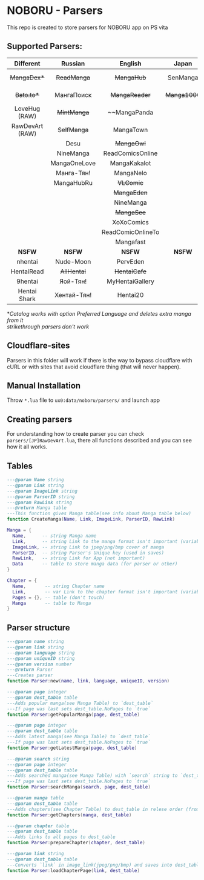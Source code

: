 # NOBORU - Parsers
This repo is created to store parsers for NOBORU app on PS vita
## Supported Parsers: 
| Different       | Russian      | English           | Japan         | Spanish           | Portuguese       | French        | Turkish           | Italian       | Vietnamese | Polish        | German    | Brazil    | Indonesian | Korean     |
|:---------------:|:------------:|:-----------------:|:-------------:|:-----------------:|:----------------:|:-------------:|:-----------------:|:-------------:|:----------:|:-------------:|:---------:|:---------:|:----------:|:----------:|
| ~~MangaDex*~~   | ~~ReadManga~~| ~~MangaHub~~      | SenManga      | LeoManga          | Animaregia       | ~~LelScanVF~~ | ~~Mabushimajo~~   | ~~MangaEden~~ | TruyenQQ   | Phoenix-Scans | NineManga | NineManga | Komikid    | manatoki95 |
| ~~Bato.to*~~    | МангаПоиск   |~~MangaReader~~    | ~~Manga1000~~ | InManga           | UnionMangas      | ScanFR        | Puzzmos           | NineManga     |            |               | Wie Manga!|           |            |            |
| LoveHug (RAW)   | ~~MintManga~~|~~MangaPanda       |               | ~~Submanga~~      | ~~GoldenMangas~~ | NineManga     | ~~MangaTR~~       |               |            |               |           |           |            |            |
| RawDevArt (RAW) | ~~SelfManga~~| MangaTown         |               | NineManga         | BRMangas         |               | SeriManga         |               |            |               |           |           |            |            |
|                 | Desu         | ~~MangaOwl~~      |               | HeavenManga       |                  |               | MangaDenizi       |               |            |               |           |           |            |            |
|                 | NineManga    | ReadComicsOnline  |               | ~~TumangaOnline~~ |                  |               |                   |               |            |               |           |           |            |            |
|                 | MangaOneLove | MangaKakalot      |               | ~~MangaDoor~~     |                  |               |                   |               |            |               |           |           |            |            |
|                 | Манга-Тян!   | MangaNelo         |               |                   |                  |               |                   |               |            |               |           |           |            |            |
|                 | MangaHubRu   | ~~VLComic~~       |               |                   |                  |               |                   |               |            |               |           |           |            |            |
|                 |              | ~~MangaEden~~     |               |                   |                  |               |                   |               |            |               |           |           |            |            |
|                 |              | NineManga         |               |                   |                  |               |                   |               |            |               |           |           |            |            |
|                 |              |~~MangaSee~~       |               |                   |                  |               |                   |               |            |               |           |           |            |            |
|                 |              | XoXoComics        |               |                   |                  |               |                   |               |            |               |           |           |            |            |
|                 |              | ReadComicOnlineTo |               |                   |                  |               |                   |               |            |               |           |           |            |            |
|                 |              | Mangafast         |               |                   |                  |               |                   |               |            |               |           |           |            |            |
| **NSFW**        | **NSFW**     | **NSFW**          | **NSFW**      | **NSFW**          | **NSFW**         | **NSFW**      | **NSFW**          | **NSFW**      | **NSFW**   | **NSFW**      | **NSFW**  | **NSFW**  | **NSFW**   | **NSFW**   |
| nhentai         | Nude-Moon    | PervEden          |               | DoujinHentai      |                  |               |                   | PervEden      |            |               |           |           |            |            |
| HentaiRead      |~~AllHentai~~ |~~HentaiCafe~~     |               | VerComicsPorno.xxx|                  |               |                   |               |            |               |           |           |            |            |
| 9hentai         | Яой-Тян!     | MyHentaiGallery   |               |                   |                  |               |                   |               |            |               |           |           |            |            |
| Hentai Shark    | Хентай-Тян!  | Hentai20          |               |                   |                  |               |                   |               |            |               |           |           |            |            |

**Catalog works with option Preferred Language and deletes extra manga from it*<br>
*strikethrough parsers don't work*

## Cloudflare-sites
  Parsers in this folder will work if there is the way to bypass cloudflare with cURL or with sites that avoid cloudflare thing (that will never happen).

## Manual Installation
  Throw `*.lua` file to `ux0:data/noboru/parsers/` and launch app

## Creating parsers
  For understanding how to create parser you can check `parsers/[JP]RawDevArt.lua`, there all functions described and you can see how it all works.

## Tables
  ```Lua
  ---@param Name string
  ---@param Link string
  ---@param ImageLink string
  ---@param ParserID string
  ---@param RawLink string
  ---@return Manga table
  ---This function gives Manga table(see info about Manga table below)
  function CreateManga(Name, Link, ImageLink, ParserID, RawLink)

  Manga = {
	Name,      -- string Manga name
	Link,      -- string Link to the manga format isn't important (variable for parser)
	ImageLink, -- string Link to jpeg/png/bmp cover of manga
	ParserID,  -- string Parser's Unique key (used in saves)
	RawLink,   -- string Link for App (not important)
	Data       -- table to store manga data (for parser or other) 
  }
  
  Chapter = {
	Name,       -- string Chapter name
	Link,       -- var Link to the chapter format isn't important (variable for parser)
	Pages = {}, -- table (don't touch)
	Manga       -- table to Manga
  }
  ```
## Parser structure
  ```Lua
  ---@param name string
  ---@param link string
  ---@param language string
  ---@param uniqueID string
  ---@param version number
  ---@return Parser
  ---Creates parser
  function Parser:new(name, link, language, uniqueID, version)
  
  ---@param page integer
  ---@param dest_table table
  ---Adds popular manga(see Manga Table) to `dest_table`
  ---If page was last sets dest_table.NoPages to `true`
  function Parser:getPopularManga(page, dest_table)
  
  ---@param page integer
  ---@param dest_table table
  ---Adds latest manga(see Manga Table) to `dest_table`
  ---If page was last sets dest_table.NoPages to `true`
  function Parser:getLatestManga(page, dest_table)
  
  ---@param search string
  ---@param page integer
  ---@param dest_table table
  ---Adds searched manga(see Manga Table) with `search` string to `dest_table`
  ---If page was last sets dest_table.NoPages to `true`
  function Parser:searchManga(search, page, dest_table)
  
  ---@param manga table
  ---@param dest_table table
  ---Adds chapters(see Chapter Table) to dest_table in relese order (from 1st chapter to nth)
  function Parser:getChapters(manga, dest_table)
  
  ---@param chapter table
  ---@param dest_table table
  ---Adds links to all pages to dest_table
  function Parser:prepareChapter(chapter, dest_table)
  
  ---@param link string
  ---@param dest_table table
  ---Converts `link` in image_link(jpeg/png/bmp) and saves into dest_table.Link
  function Parser:loadChapterPage(link, dest_table)
 
  ```
